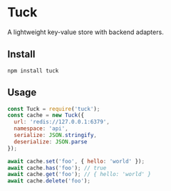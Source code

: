 # Tuck

A lightweight key-value store with backend adapters.

## Install

`npm install tuck`

## Usage

``` js
const Tuck = require('tuck');
const cache = new Tuck({
  url: 'redis://127.0.0.1:6379',
  namespace: 'api',
  serialize: JSON.stringify,
  deserialize: JSON.parse
});

await cache.set('foo', { hello: 'world' });
await cache.has('foo'); // true
await cache.get('foo'); // { hello: 'world' }
await cache.delete('foo');
```
